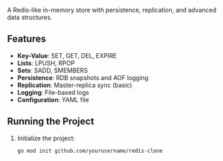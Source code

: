 A Redis-like in-memory store with persistence, replication, and advanced data structures.

## Features
- **Key-Value**: SET, GET, DEL, EXPIRE
- **Lists**: LPUSH, RPOP
- **Sets**: SADD, SMEMBERS
- **Persistence**: RDB snapshots and AOF logging
- **Replication**: Master-replica sync (basic)
- **Logging**: File-based logs
- **Configuration**: YAML file

## Running the Project
1. Initialize the project:
   ```bash
   go mod init github.com/yourusername/redis-clone